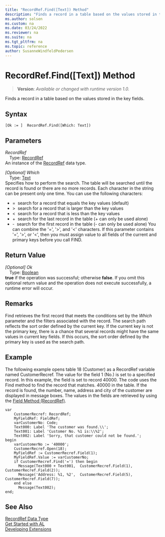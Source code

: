 ```yaml
---
title: "RecordRef.Find([Text]) Method"
description: "Finds a record in a table based on the values stored in the key fields."
ms.author: solsen
ms.custom: na
ms.date: 03/24/2022
ms.reviewer: na
ms.suite: na
ms.tgt_pltfrm: na
ms.topic: reference
author: SusanneWindfeldPedersen
---
```

[//]: # (START>DO_NOT_EDIT)
[//]: # (IMPORTANT:Do not edit any of the content between here and the END>DO_NOT_EDIT.)
[//]: # (Any modifications should be made in the .xml files in the ModernDev repo.)
# RecordRef.Find([Text]) Method
> **Version**: _Available or changed with runtime version 1.0._

Finds a record in a table based on the values stored in the key fields.


## Syntax
```AL
[Ok := ]  RecordRef.Find([Which: Text])
```
## Parameters
*RecordRef*  
&emsp;Type: [RecordRef](recordref-data-type.md)  
An instance of the [RecordRef](recordref-data-type.md) data type.  

*[Optional] Which*  
&emsp;Type: [Text](../text/text-data-type.md)  
Specifies how to perform the search. The table will be searched until the record is found or there are no more records. Each character in the string can be present only one time. You can use the following characters:
-   =  search for a record that equals the key values (default)
-   \>  search for a record that is larger than the key values
-   \<  search for a record that is less than the key values
-   +  search for the last record in the table (+ can only be used alone)
-   -  search for the first record in the table (- can only be used alone)
You can combine the '=', '\>', and '\<' characters. If this parameter contains '=', '\>', or '\<', then you must assign value to all fields of the current and primary keys before you call FIND.
  


## Return Value
*[Optional] Ok*  
&emsp;Type: [Boolean](../boolean/boolean-data-type.md)  
**true** if the operation was successful; otherwise **false**.   If you omit this optional return value and the operation does not execute successfully, a runtime error will occur.  


[//]: # (IMPORTANT: END>DO_NOT_EDIT)

## Remarks  
 Find retrieves the first record that meets the conditions set by the *Which* parameter and the filters associated with the record. The search path reflects the sort order defined by the current key. If the current key is not the primary key, there is a chance that several records might have the same values in current key fields. If this occurs, the sort order defined by the primary key is used as the search path.  
  
## Example  
 The following example opens table 18 \(Customer\) as a RecordRef variable named CustomerRecref. The value for the field 1 \(No.\) is set to a specified record. In this example, the field is set to record 40000. The code uses the Find method to find the record that matches. 40000 in the table. If the record is found, the number, name, address and city of the customer are displayed in message boxes. The values in the fields are retrieved by using the [Field Method \(RecordRef\)](recordref-field-method.md). 
 
```al
var
    CustomerRecref: RecordRef;
    MyFieldRef: FieldRef;
    varCustomerNo: Code;
    Text000: Label 'The customer was found.\\';
    Text001: Label 'Customer No. %1 is:\\%2';
    Text002: Label 'Sorry, that customer could not be found.';
begin
    varCustomerNo := '40000';  
    CustomerRecref.Open(18);  
    MyFieldRef := CustomerRecref.Field(1);  
    MyFieldRef.Value := varCustomerNo;  
    if CustomerRecref.Find('=') then begin  
      Message(Text000 + Text001,  CustomerRecref.Field(1), CustomerRecref.Field(2));  
      Message('Address: %1, %2',  CustomerRecref.Field(5),  CustomerRecref.Field(7));  
    end else
      Message(Text002);  
end;
```  
  

## See Also
[RecordRef Data Type](recordref-data-type.md)  
[Get Started with AL](../../devenv-get-started.md)  
[Developing Extensions](../../devenv-dev-overview.md)